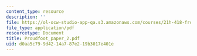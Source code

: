 ```yaml
---
content_type: resource
description: ''
file: https://ol-ocw-studio-app-qa.s3.amazonaws.com/courses/21h-418-from-print-to-digital-technologies-of-the-word-1450-present-fall-2005/d0aa5c799d4214a787e219b3017e401e_Proudfoot_paper_2.pdf
file_type: application/pdf
resourcetype: Document
title: Proudfoot_paper_2.pdf
uid: d0aa5c79-9d42-14a7-87e2-19b3017e401e
---
```

